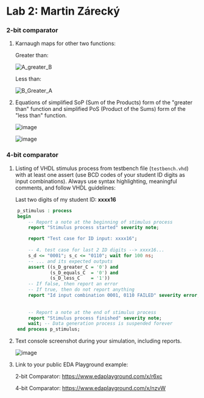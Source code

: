 # Lab 2: Martin Zárecký

### 2-bit comparator

1. Karnaugh maps for other two functions:

   Greater than:
   
     ![A_greater_B](https://user-images.githubusercontent.com/80918583/156239597-91d4dbcc-ff44-4943-8431-e1dbd7fb69b8.jpg)
  


   Less than:

    ![B_Greater_A](https://user-images.githubusercontent.com/80918583/156239540-86b09935-017d-4f4b-9d18-d32ee1be493c.jpg)


2. Equations of simplified SoP (Sum of the Products) form of the "greater than" function and simplified PoS (Product of the Sums) form of the "less than" function.
   
   ![image](https://user-images.githubusercontent.com/80918583/156240117-dfa74482-7ad0-487b-8336-147004b20881.png)
   
   ![image](https://user-images.githubusercontent.com/80918583/156241282-ce3bfa44-38f2-4b77-b219-74f47519cfe2.png)



### 4-bit comparator

1. Listing of VHDL stimulus process from testbench file (`testbench.vhd`) with at least one assert (use BCD codes of your student ID digits as input combinations). Always use syntax highlighting, meaningful comments, and follow VHDL guidelines:

   Last two digits of my student ID: **xxxx16**

```vhdl
    p_stimulus : process
    begin
        -- Report a note at the beginning of stimulus process
        report "Stimulus process started" severity note;

        report "Test case for ID input: xxxx16";
        
        -- 4. test case for last 2 ID digits --> xxxx16...
        s_d <= "0001"; s_c <= "0110"; wait for 100 ns;
        -- ... and its expected outputs
        assert ((s_D_greater_C = '0') and
                (s_D_equals_C  = '0') and
                (s_D_less_C    = '1'))
        -- If false, then report an error
        -- If true, then do not report anything
        report "Id input combination 0001, 0110 FAILED" severity error; 
        
      
        -- Report a note at the end of stimulus process
        report "Stimulus process finished" severity note;
        wait; -- Data generation process is suspended forever
    end process p_stimulus;
```

2. Text console screenshot during your simulation, including reports.

   ![image](https://user-images.githubusercontent.com/80918583/156250689-385b39aa-e10b-4333-8fbf-f0da6b9f8fbc.png)

3. Link to your public EDA Playground example:

    2-bit Comparator: https://www.edaplayground.com/x/r6xc
    
    4-bit Comparator: https://www.edaplayground.com/x/nzvW
   
